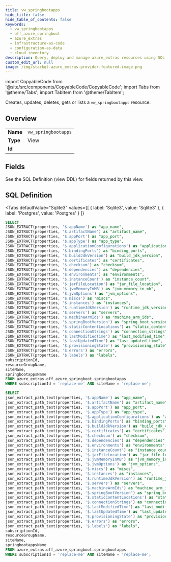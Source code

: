 ```yaml
--- 
title: vw_springbootapps
hide_title: false
hide_table_of_contents: false
keywords:
  - vw_springbootapps
  - off_azure_springboot
  - azure_extras
  - infrastructure-as-code
  - configuration-as-data
  - cloud inventory
description: Query, deploy and manage azure_extras resources using SQL
custom_edit_url: null
image: /img/stackql-azure_extras-provider-featured-image.png
---
```


import CopyableCode from '@site/src/components/CopyableCode/CopyableCode';
import Tabs from '@theme/Tabs';
import TabItem from '@theme/TabItem';

Creates, updates, deletes, gets or lists a <code>vw_springbootapps</code> resource.

## Overview
<table><tbody>
<tr><td><b>Name</b></td><td><code>vw_springbootapps</code></td></tr>
<tr><td><b>Type</b></td><td>View</td></tr>
<tr><td><b>Id</b></td><td><CopyableCode code="azure_extras.off_azure_springboot.vw_springbootapps" /></td></tr>
</tbody></table>

## Fields

See the SQL Definition (view DDL) for fields returned by this view.

## SQL Definition

<Tabs
defaultValue="Sqlite3"
values={[
{ label: 'Sqlite3', value: 'Sqlite3' },
{ label: 'Postgres', value: 'Postgres' }
]}
>
<TabItem value="Sqlite3">

```sql
SELECT
JSON_EXTRACT(properties, '$.appName') as "app_name",
JSON_EXTRACT(properties, '$.artifactName') as "artifact_name",
JSON_EXTRACT(properties, '$.appPort') as "app_port",
JSON_EXTRACT(properties, '$.appType') as "app_type",
JSON_EXTRACT(properties, '$.applicationConfigurations') as "application_configurations",
JSON_EXTRACT(properties, '$.bindingPorts') as "binding_ports",
JSON_EXTRACT(properties, '$.buildJdkVersion') as "build_jdk_version",
JSON_EXTRACT(properties, '$.certificates') as "certificates",
JSON_EXTRACT(properties, '$.checksum') as "checksum",
JSON_EXTRACT(properties, '$.dependencies') as "dependencies",
JSON_EXTRACT(properties, '$.environments') as "environments",
JSON_EXTRACT(properties, '$.instanceCount') as "instance_count",
JSON_EXTRACT(properties, '$.jarFileLocation') as "jar_file_location",
JSON_EXTRACT(properties, '$.jvmMemoryInMB') as "jvm_memory_in_mb",
JSON_EXTRACT(properties, '$.jvmOptions') as "jvm_options",
JSON_EXTRACT(properties, '$.miscs') as "miscs",
JSON_EXTRACT(properties, '$.instances') as "instances",
JSON_EXTRACT(properties, '$.runtimeJdkVersion') as "runtime_jdk_version",
JSON_EXTRACT(properties, '$.servers') as "servers",
JSON_EXTRACT(properties, '$.machineArmIds') as "machine_arm_ids",
JSON_EXTRACT(properties, '$.springBootVersion') as "spring_boot_version",
JSON_EXTRACT(properties, '$.staticContentLocations') as "static_content_locations",
JSON_EXTRACT(properties, '$.connectionStrings') as "connection_strings",
JSON_EXTRACT(properties, '$.lastModifiedTime') as "last_modified_time",
JSON_EXTRACT(properties, '$.lastUpdatedTime') as "last_updated_time",
JSON_EXTRACT(properties, '$.provisioningState') as "provisioning_state",
JSON_EXTRACT(properties, '$.errors') as "errors",
JSON_EXTRACT(properties, '$.labels') as "labels",
subscriptionId,
resourceGroupName,
siteName,
springbootappsName
FROM azure_extras.off_azure_springboot.springbootapps
WHERE subscriptionId = 'replace-me' AND siteName = 'replace-me';
```

</TabItem>
<TabItem value="Postgres">

```sql
SELECT
json_extract_path_text(properties, '$.appName') as "app_name",
json_extract_path_text(properties, '$.artifactName') as "artifact_name",
json_extract_path_text(properties, '$.appPort') as "app_port",
json_extract_path_text(properties, '$.appType') as "app_type",
json_extract_path_text(properties, '$.applicationConfigurations') as "application_configurations",
json_extract_path_text(properties, '$.bindingPorts') as "binding_ports",
json_extract_path_text(properties, '$.buildJdkVersion') as "build_jdk_version",
json_extract_path_text(properties, '$.certificates') as "certificates",
json_extract_path_text(properties, '$.checksum') as "checksum",
json_extract_path_text(properties, '$.dependencies') as "dependencies",
json_extract_path_text(properties, '$.environments') as "environments",
json_extract_path_text(properties, '$.instanceCount') as "instance_count",
json_extract_path_text(properties, '$.jarFileLocation') as "jar_file_location",
json_extract_path_text(properties, '$.jvmMemoryInMB') as "jvm_memory_in_mb",
json_extract_path_text(properties, '$.jvmOptions') as "jvm_options",
json_extract_path_text(properties, '$.miscs') as "miscs",
json_extract_path_text(properties, '$.instances') as "instances",
json_extract_path_text(properties, '$.runtimeJdkVersion') as "runtime_jdk_version",
json_extract_path_text(properties, '$.servers') as "servers",
json_extract_path_text(properties, '$.machineArmIds') as "machine_arm_ids",
json_extract_path_text(properties, '$.springBootVersion') as "spring_boot_version",
json_extract_path_text(properties, '$.staticContentLocations') as "static_content_locations",
json_extract_path_text(properties, '$.connectionStrings') as "connection_strings",
json_extract_path_text(properties, '$.lastModifiedTime') as "last_modified_time",
json_extract_path_text(properties, '$.lastUpdatedTime') as "last_updated_time",
json_extract_path_text(properties, '$.provisioningState') as "provisioning_state",
json_extract_path_text(properties, '$.errors') as "errors",
json_extract_path_text(properties, '$.labels') as "labels",
subscriptionId,
resourceGroupName,
siteName,
springbootappsName
FROM azure_extras.off_azure_springboot.springbootapps
WHERE subscriptionId = 'replace-me' AND siteName = 'replace-me';
```

</TabItem>
</Tabs>
